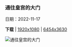 ### 通往皇宫的大门

日期：2022-11-17

**下载**  |  [1920x1080](https://cn.bing.com/th?id=OHR.IslamicArt_ZH-CN9972614185_1920x1080.jpg)  |  [6454x3630](https://cn.bing.com/th?id=OHR.IslamicArt_ZH-CN9972614185_UHD.jpg)

![通往皇宫的大门](https://cn.bing.com/th?id=OHR.IslamicArt_ZH-CN9972614185_1920x1080.jpg "菲斯皇宫的大门，摩洛哥 (© Adam Smigielski/Getty Images)")

